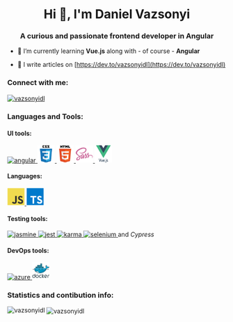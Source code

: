 <h1 align="center">Hi 👋, I'm Daniel Vazsonyi</h1>
<h3 align="center">A curious and passionate frontend developer in Angular</h3>

- 🌱 I’m currently learning **Vue.js** along with - of course - **Angular**

- 📝 I write articles on [https://dev.to/vazsonyidl](https://dev.to/vazsonyidl)

<h3 align="left">Connect with me:</h3>
<p align="left">
<a href="https://dev.to/vazsonyidl" target="blank"><img align="center" src="https://cdn.jsdelivr.net/npm/simple-icons@3.0.1/icons/dev-dot-to.svg" alt="vazsonyidl" height="30" width="40" /></a>
</p>

<h3 align="left">Languages and Tools:</h3>
<h4 align="left">UI tools: </h4>
<p align="left">
 <a href="https://angular.io" target="_blank"> <img src="https://angular.io/assets/images/logos/angular/angular.svg" alt="angular" width="40" height="40"/> </a>
 <a href="https://www.w3schools.com/css/" target="_blank"> <img src="https://raw.githubusercontent.com/devicons/devicon/master/icons/css3/css3-original-wordmark.svg" alt="css3" width="40" height="40"/> </a>
  <a href="https://www.w3.org/html/" target="_blank"> <img src="https://raw.githubusercontent.com/devicons/devicon/master/icons/html5/html5-original-wordmark.svg" alt="html5" width="40" height="40"/> </a>
  <a href="https://sass-lang.com" target="_blank"> <img src="https://raw.githubusercontent.com/devicons/devicon/master/icons/sass/sass-original.svg" alt="sass" width="40" height="40"/> </a>
  <a href="https://vuejs.org/" target="_blank"> <img src="https://raw.githubusercontent.com/devicons/devicon/master/icons/vuejs/vuejs-original-wordmark.svg" alt="vuejs" width="40" height="40"/> </a>
 </p>
<h4 align="left">Languages: </h4>
<p align="left">
  <a href="https://developer.mozilla.org/en-US/docs/Web/JavaScript" target="_blank"> <img src="https://raw.githubusercontent.com/devicons/devicon/master/icons/javascript/javascript-original.svg" alt="javascript" width="40" height="40"/> </a>
<a href="https://www.typescriptlang.org/" target="_blank"> <img src="https://raw.githubusercontent.com/devicons/devicon/master/icons/typescript/typescript-original.svg" alt="typescript" width="40" height="40"/> </a> 
</p>
<h4 align="left">Testing tools: </h4>
<p align="left">
  <a href="https://jasmine.github.io/" target="_blank"> <img src="https://www.vectorlogo.zone/logos/jasmine/jasmine-icon.svg" alt="jasmine" width="40" height="40"/> </a>  <a href="https://jestjs.io" target="_blank"> <img src="https://www.vectorlogo.zone/logos/jestjsio/jestjsio-icon.svg" alt="jest" width="40" height="40"/> </a> <a href="https://karma-runner.github.io/latest/index.html" target="_blank"> <img src="https://raw.githubusercontent.com/detain/svg-logos/780f25886640cef088af994181646db2f6b1a3f8/svg/karma.svg" alt="karma" width="40" height="40"/> </a>  <a href="https://www.selenium.dev" target="_blank"> <img src="https://raw.githubusercontent.com/detain/svg-logos/780f25886640cef088af994181646db2f6b1a3f8/svg/selenium-logo.svg" alt="selenium" width="40" height="40"/> </a>
 and <i>Cypress</i>
</p>
<h4 align="left">DevOps tools: </h4>
<p align="left">    
  <a href="https://azure.microsoft.com/en-in/" target="_blank"> <img src="https://www.vectorlogo.zone/logos/microsoft_azure/microsoft_azure-icon.svg" alt="azure" width="40" height="40"/>  <a href="https://www.docker.com/" target="_blank"> <img src="https://raw.githubusercontent.com/devicons/devicon/master/icons/docker/docker-original-wordmark.svg" alt="docker" width="40" height="40"/> </a>
</p>

<h3 align="left">Statistics and contibution info:</h3>

<p><img align="left" src="https://github-readme-stats.vercel.app/api/top-langs?username=vazsonyidl&show_icons=true&locale=en&layout=compact" alt="vazsonyidl" /></p>
<p></p>
<p>&nbsp;<img align="center" src="https://github-readme-stats.vercel.app/api?username=vazsonyidl&show_icons=true&locale=en" alt="vazsonyidl" /></p>
